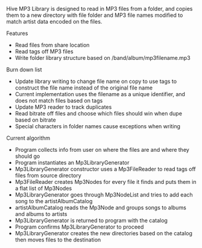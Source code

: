 Hive MP3 Library is designed to read in MP3 files from a folder, and copies them
to a new directory with file folder and MP3 file names modified to match
artist data encoded on the files.

Features
* Read files from share location
* Read tags off MP3 files
* Write folder library structure based on /band/album/mp3filename.mp3

Burn down list
* Update library writing to change file name on copy to use tags to construct the file name instead of the original file name
* Current implementation uses the filename as a unique identifier, and does not match files based on tags
* Update MP3 reader to track duplicates
* Read bitrate off files and choose which files should win when dupe based on bitrate
* Special characters in folder names cause exceptions when writing

Current algorithm
* Program collects info from user on where the files are and where they should go
* Program instantiates an Mp3LibraryGenerator
* Mp3LibraryGenerator constructor uses a Mp3FileReader to read tags off files from source directory
* Mp3FileReader creates Mp3Nodes for every file it finds and puts them in a flat list of Mp3Nodes
* Mp3LibraryGenerator goes through Mp3NodeList and tries to add each song to the artistAlbumCatalog
* artistAlbumCatalog reads the Mp3Node and groups songs to albums and albums to artists
* Mp3LibraryGenerator is returned to program with the catalog
* Program confirms Mp3LibraryGenerator to proceed
* Mp3LibraryGenerator creates the new directories based on the catalog then moves files to the destination